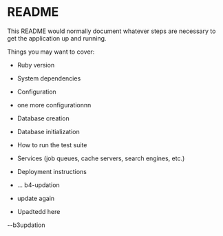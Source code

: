 # README

This README would normally document whatever steps are necessary to get the
application up and running.

Things you may want to cover:

- Ruby version

- System dependencies

- Configuration
- one more configurationnn

- Database creation

- Database initialization

- How to run the test suite

- Services (job queues, cache servers, search engines, etc.)

- Deployment instructions

- ...
b4-updation
- update again
- Upadtedd here



--b3updation

